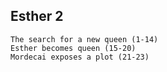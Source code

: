 ## Esther 2

```
The search for a new queen (1-14)
Esther becomes queen (15-20)
Mordecai exposes a plot (21-23)
```
